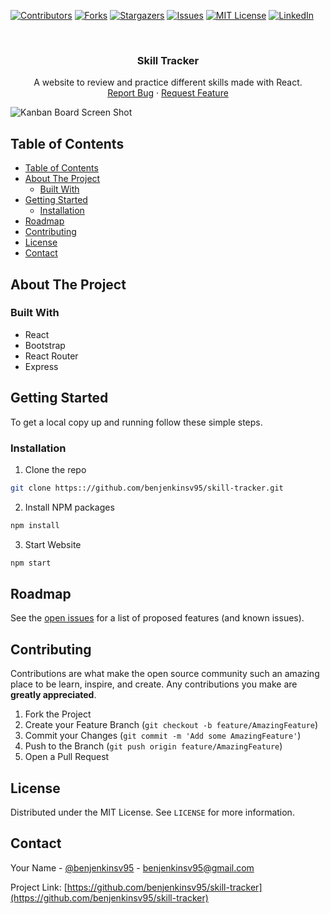 [![Contributors][contributors-shield]][contributors-url]
[![Forks][forks-shield]][forks-url]
[![Stargazers][stars-shield]][stars-url]
[![Issues][issues-shield]][issues-url]
[![MIT License][license-shield]][license-url]
[![LinkedIn][linkedin-shield]][linkedin-url]

<br />

<p align="center">
  <h3 align="center">Skill Tracker</h3>

  <p align="center">
    A website to review and practice different skills made with React.
    <br />
    <a href="https://github.com/benjenkinsv95/skill-tracker/issues">Report Bug</a>
    ·
    <a href="https://github.com/benjenkinsv95/skill-tracker/issues">Request Feature</a>
  </p>
</p>

![Kanban Board Screen Shot](recording.gif)

<!-- TABLE OF CONTENTS -->

## Table of Contents

- [Table of Contents](#table-of-contents)
- [About The Project](#about-the-project)
  - [Built With](#built-with)
- [Getting Started](#getting-started)
  - [Installation](#installation)
- [Roadmap](#roadmap)
- [Contributing](#contributing)
- [License](#license)
- [Contact](#contact)

<!-- ABOUT THE PROJECT -->

## About The Project

### Built With

- React
- Bootstrap
- React Router
- Express

## Getting Started

To get a local copy up and running follow these simple steps.

### Installation

1. Clone the repo

```sh
git clone https:://github.com/benjenkinsv95/skill-tracker.git
```

2. Install NPM packages

```sh
npm install
```

3. Start Website

```sh
npm start
```

## Roadmap

See the [open issues](https://github.com/benjenkinsv95/skill-tracker/issues) for a list of proposed features (and known issues).

<!-- CONTRIBUTING -->

## Contributing

Contributions are what make the open source community such an amazing place to be learn, inspire, and create. Any contributions you make are **greatly appreciated**.

1. Fork the Project
2. Create your Feature Branch (`git checkout -b feature/AmazingFeature`)
3. Commit your Changes (`git commit -m 'Add some AmazingFeature'`)
4. Push to the Branch (`git push origin feature/AmazingFeature`)
5. Open a Pull Request

<!-- LICENSE -->

## License

Distributed under the MIT License. See `LICENSE` for more information.

<!-- CONTACT -->

## Contact

Your Name - [@benjenkinsv95](https://twitter.com/benjenkinsv95) - benjenkinsv95@gmail.com

Project Link: [https://github.com/benjenkinsv95/skill-tracker](https://github.com/benjenkinsv95/skill-tracker)

<!-- MARKDOWN LINKS & IMAGES -->
<!-- https://www.markdownguide.org/basic-syntax/#reference-style-links -->

[contributors-shield]: https://img.shields.io/github/contributors/benjenkinsv95/skill-tracker.svg?style=flat-square
[contributors-url]: https://github.com/benjenkinsv95/skill-tracker/graphs/contributors
[forks-shield]: https://img.shields.io/github/forks/benjenkinsv95/skill-tracker.svg?style=flat-square
[forks-url]: https://github.com/benjenkinsv95/skill-tracker/network/members
[stars-shield]: https://img.shields.io/github/stars/benjenkinsv95/skill-tracker.svg?style=flat-square
[stars-url]: https://github.com/benjenkinsv95/skill-tracker/stargazers
[issues-shield]: https://img.shields.io/github/issues/benjenkinsv95/skill-tracker.svg?style=flat-square
[issues-url]: https://github.com/benjenkinsv95/skill-tracker/issues
[license-shield]: https://img.shields.io/github/license/benjenkinsv95/skill-tracker.svg?style=flat-square
[license-url]: https://github.com/benjenkinsv95/skill-tracker/blob/master/LICENSE.txt
[linkedin-shield]: https://img.shields.io/badge/-LinkedIn-black.svg?style=flat-square&logo=linkedin&colorB=555
[linkedin-url]: https://linkedin.com/in/benjenkinsv95
